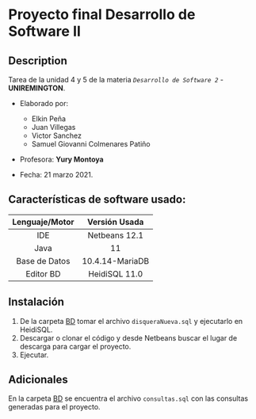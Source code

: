 # Proyecto final Desarrollo de Software II

## Description

Tarea de la unidad 4 y 5 de la materia _`Desarrollo de Software 2`_ - **UNIREMINGTON**.

* Elaborado por:
  - Elkin Peña
  - Juan Villegas
  - Victor Sanchez
  - Samuel Giovanni Colmenares Patiño

* Profesora: **Yury Montoya**
* Fecha: 21 marzo 2021.

## Características de software usado:
| Lenguaje/Motor |  Versión Usada  |
|:--------------:|:---------------:|
| IDE            | Netbeans 12.1   |
| Java           | 11              |
| Base de Datos  | 10.4.14-MariaDB |
| Editor BD      | HeidiSQL 11.0   |


## Instalación

1. De la carpeta [BD](https://github.com/SamuelColmenares/crud-disquera/tree/master/BD) tomar el archivo `disqueraNueva.sql` y ejecutarlo en HeidiSQL.
2. Descargar o clonar el código y desde Netbeans buscar el lugar de descarga para cargar el proyecto.
3. Ejecutar.

## Adicionales

En la carpeta [BD](https://github.com/SamuelColmenares/crud-disquera/tree/master/BD) se encuentra el archivo `consultas.sql` con las consultas generadas para el proyecto.
